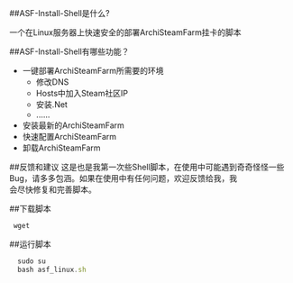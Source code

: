 ##ASF-Install-Shell是什么?

一个在Linux服务器上快速安全的部署ArchiSteamFarm挂卡的脚本

##ASF-Install-Shell有哪些功能？

* 一键部署ArchiSteamFarm所需要的环境
    *  修改DNS
    *  Hosts中加入Steam社区IP
    *  安装.Net
    *  ......
* 安装最新的ArchiSteamFarm
* 快速配置ArchiSteamFarm
* 卸载ArchiSteamFarm

##反馈和建议
这是也是我第一次些Shell脚本，在使用中可能遇到奇奇怪怪一些  
Bug，请多多包涵。如果在使用中有任何问题，欢迎反馈给我，我  
会尽快修复和完善脚本。

##下载脚本

```javascript
 wget
```
##运行脚本

```javascript
  sudo su
  bash asf_linux.sh
```